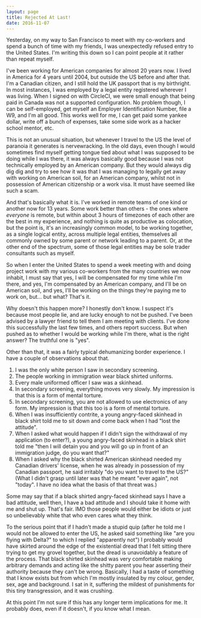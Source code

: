 ```yaml
---
layout: page
title: Rejected At Last!
date: 2016-11-07
---
```


Yesterday, on my way to San Francisco to meet with my co-workers and spend a bunch of time with my friends, I was unexpectedly refused entry to the United States. I'm writing this down so I can point people at it rather than repeat myself.

I've been working for American companies for almost 20 years now. I lived in America for 4 years until 2004, but outside the US before and after that. I'm a Canadian citizen, and I still hold the UK passport that is my birthright. In most instances, I was employed by a legal entity registered wherever I was living. When I signed on with CircleCI, we were small enough that being paid in Canada was not a supported configuration. No problem though, I can be self-employed, get myself an Employer Identification Number, file a W9, and I'm all good. This works well for me, I can get paid some yankee dollar, write off a bunch of expenses, take some side work as a hacker school mentor, etc.

This is not an unusual situation, but whenever I travel to the US the level of paranoia it generates is nervewracking. In the old days, even though I would sometimes find myself getting tongue tied about what I was supposed to be doing while I was there, it was always basically good because I was not technically employed by an American company. But they would always dig dig dig and try to see how it was that I was managing to legally get away with working on American soil, for an American company, whilst not in possession of American citizenship or a work visa. It must have seemed like such a scam.

And that's basically what it is. I've worked in remote teams of one kind or another now for 13 years. Some work better than others - the ones where *everyone* is remote, but within about 3 hours of timezones of each other are the best in my experience, and nothing is quite as productive as colocation, but the point is, it's an increasingly common model, to be working together, as a single logical entity, across multiple legal entities, themselves all commonly owned by some parent or network leading to a parent. Or, at the other end of the spectrum, some of those legal entities may be sole trader consultants such as myself.

So when I enter the United States to spend a week meeting with and doing project work with my various co-workers from the many countries we now inhabit, I must say that yes, I will be compensated for my time while I'm there, and yes, I'm compensated by an American company, and I'll be on American soil, and yes, I'll be working on the things they're paying me to work on, but... but what? That's it.

Why doesn't this happen more? I honestly don't know. I suspect it's because most people lie, and are lucky enough to not be pushed. I've been advised by a lawyer friend to tell them I am meeting with clients. I've done this successfully the last few times, and others report success. But when pushed as to whether I would be working while I'm there, what is the right answer? The truthful one is "yes".

Other than that, it was a fairly typical dehumanizing border experience. I have a couple of observations about that.

1. I was the only white person I saw in secondary screening.
2. The people working in immigration wear black shirted uniforms.
3. Every male uniformed officer I saw was a skinhead.
4. In secondary screening, everything moves very slowly. My impression is that this is a form of mental torture.
5. In secondary screening, you are not allowed to use electronics of any form. My impression is that this too is a form of mental torture.
6. When I was insufficiently contrite, a young angry-faced skinhead in black shirt told me to sit down and come back when I had "lost the attitude".
7. When I asked what would happen if I didn't sign the withdrawal of my application (to enter?), a young angry-faced skinhead in a black shirt told me "then I will detain you and you will go up in front of an immigration judge, do you want that?"
8. When I asked why the black shirted American skinhead needed my Canadian drivers' license, when he was already in possession of my Canadian passport, he said irritably "do you want to travel to the US?" (What I didn't grasp until later was that he meant "ever again", not "today". I have no idea what the basis of that threat was.)

Some may say that if a black shirted angry-faced skinhead says I have a bad attitude, well then, I have a bad attitude and I should take it home with me and shut up. That's fair. IMO those people would either be idiots or just so unbelievably white that who even cares what they think.

To the serious point that if I hadn't made a stupid quip (after he told me I would not be allowed to enter the US, he asked said something like "are you flying with Delta?" to which I replied "apparently not") I probably would have skirted around the edge of the existential dread that I felt sitting there trying to get my grovel together, but the dread is unavoidably a feature of the process. That black shirted skinhead was very comfortable making arbitrary demands and acting like the shitty parent you hear asserting their authority because they can't be wrong. Basically, I had a taste of something that I know exists but from which I'm mostly insulated by my colour, gender, sex, age and background. I sat in it, suffering the mildest of punishments for this tiny transgression, and it was crushing.

At this point I'm not sure if this has any longer term implications for me. It probably does, even if it doesn't, if you know what I mean.
